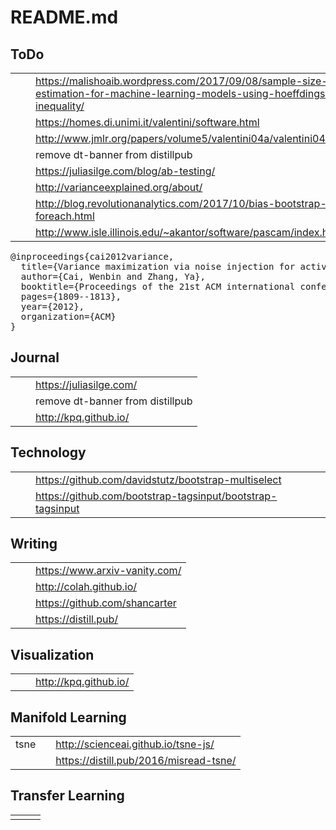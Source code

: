 # README.md

## ToDo

| | | |
|-|-|-|
| | |  https://malishoaib.wordpress.com/2017/09/08/sample-size-estimation-for-machine-learning-models-using-hoeffdings-inequality/ | 
| | | https://homes.di.unimi.it/valentini/software.html |
| | | http://www.jmlr.org/papers/volume5/valentini04a/valentini04a.pdf |
| | | remove dt-banner from distillpub |
| | | https://juliasilge.com/blog/ab-testing/ |
| | | http://varianceexplained.org/about/ |
| | | http://blog.revolutionanalytics.com/2017/10/bias-bootstrap-foreach.html |
| | | http://www.isle.illinois.edu/~akantor/software/pascam/index.html |

<pre>
@inproceedings{cai2012variance,
  title={Variance maximization via noise injection for active sampling in learning to rank},
  author={Cai, Wenbin and Zhang, Ya},
  booktitle={Proceedings of the 21st ACM international conference on Information and knowledge management},
  pages={1809--1813},
  year={2012},
  organization={ACM}
}
</pre>



## Journal

| | | |
|-|-|-|
| | | https://juliasilge.com/ |
| | | remove dt-banner from distillpub |
| | | http://kpq.github.io/ |


## 

## Technology

| | | |
|-|-|-|
| | | https://github.com/davidstutz/bootstrap-multiselect |
| | | https://github.com/bootstrap-tagsinput/bootstrap-tagsinput |



## Writing

| | | |
|-|-|-|
| | | https://www.arxiv-vanity.com/ |
| | | http://colah.github.io/ |
| | | https://github.com/shancarter |
| | | https://distill.pub/ |


## Visualization

| | | |
|-|-|-|
| | | http://kpq.github.io/ |

## Manifold Learning

| | | |
|-|-|-|
| tsne | | http://scienceai.github.io/tsne-js/ |
|      | | https://distill.pub/2016/misread-tsne/ |

## Transfer Learning

| | | |
|-|-|-|
| | | | 
